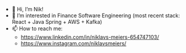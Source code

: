 - 👋 Hi, I’m Nik!
- 👀 I’m interested in Finance Software Engineering (most recent stack: React + Java Spring + AWS + Kafka)
- 📫 How to reach me:
  * https://www.linkedin.com/in/niklavs-meiers-654747103/ 
  * https://www.instagram.com/niklavsmeiers/

<!---
NiklavsM/NiklavsM is a ✨ special ✨ repository because its `README.md` (this file) appears on your GitHub profile.
You can click the Preview link to take a look at your changes.
--->

